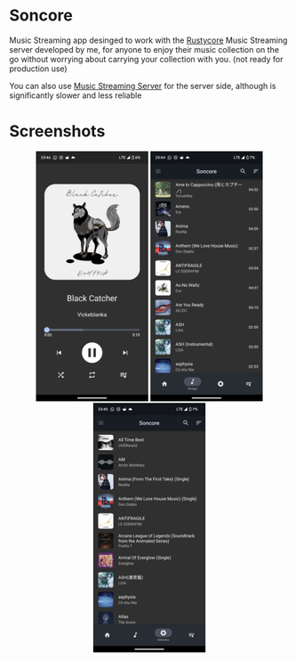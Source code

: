 # Soncore

Music Streaming app desinged to work with the [Rustycore](https://github.com/F1ammetta/Rustycore) Music Streaming server developed by me, for anyone to enjoy their music collection on the go without worrying about carrying your collection with you. (not ready for production use)

You can also use [Music Streaming Server](https://github.com/F1ammetta/Music-streaming-server) for the server side, although is significantly slower and less reliable
# Screenshots
<p align="center">
  <img src="imgs/Screenshot_20230316-234611.png" alt= “” width="40%" height="50%">
  <img src="imgs/Screenshot_20230316-234456.png" alt= “” width="40%" height="40%">
  <img src="imgs/Screenshot_20230316-234542.png" alt= “” width="40%" height="40%">
</p>
